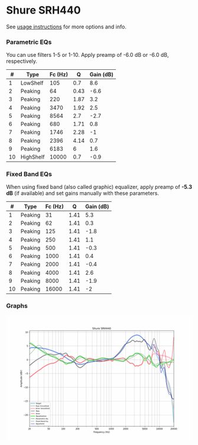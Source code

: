 # Shure SRH440
See [usage instructions](https://github.com/jaakkopasanen/AutoEq#usage) for more options and info.

### Parametric EQs
You can use filters 1-5 or 1-10. Apply preamp of -6.0 dB or -6.0 dB, respectively.

|   # | Type      |   Fc (Hz) |    Q |   Gain (dB) |
|-----|-----------|-----------|------|-------------|
|   1 | LowShelf  |       105 | 0.7  |         8.6 |
|   2 | Peaking   |        64 | 0.43 |        -6.6 |
|   3 | Peaking   |       220 | 1.87 |         3.2 |
|   4 | Peaking   |      3470 | 1.92 |         2.5 |
|   5 | Peaking   |      8564 | 2.7  |        -2.7 |
|   6 | Peaking   |       680 | 1.71 |         0.8 |
|   7 | Peaking   |      1746 | 2.28 |        -1   |
|   8 | Peaking   |      2396 | 4.14 |         0.7 |
|   9 | Peaking   |      6183 | 6    |         1.6 |
|  10 | HighShelf |     10000 | 0.7  |        -0.9 |

### Fixed Band EQs
When using fixed band (also called graphic) equalizer, apply preamp of **-5.3 dB** (if available) and set gains manually with these parameters.

|   # | Type    |   Fc (Hz) |    Q |   Gain (dB) |
|-----|---------|-----------|------|-------------|
|   1 | Peaking |        31 | 1.41 |         5.3 |
|   2 | Peaking |        62 | 1.41 |         0.3 |
|   3 | Peaking |       125 | 1.41 |        -1.8 |
|   4 | Peaking |       250 | 1.41 |         1.1 |
|   5 | Peaking |       500 | 1.41 |        -0.3 |
|   6 | Peaking |      1000 | 1.41 |         0.4 |
|   7 | Peaking |      2000 | 1.41 |        -0.4 |
|   8 | Peaking |      4000 | 1.41 |         2.6 |
|   9 | Peaking |      8000 | 1.41 |        -1.9 |
|  10 | Peaking |     16000 | 1.41 |        -2   |

### Graphs
![](./Shure%20SRH440.png)
